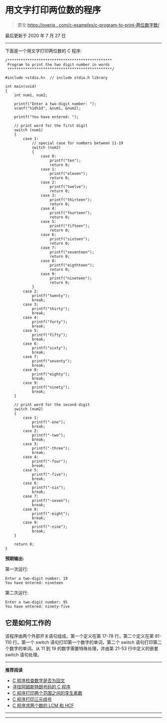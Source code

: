 # 用文字打印两位数的程序

> 原文:[https://overiq . com/c-examples/c-program-to-print-两位数字数/](https://overiq.com/c-examples/c-program-to-print-the-two-digit-number-in-words/)

最后更新于 2020 年 7 月 27 日

* * *

下面是一个用文字打印两位数的 C 程序:

```
/***********************************************
 Program to print the two digit number in words
 ***********************************************/

#include <stdio.h>  // include stdio.h library

int main(void)
{
    int num1, num2;

    printf("Enter a two-digit number: ");
    scanf("%1d%1d", &num1, &num2);

    printf("You have entered: ");

    // print word for the first digit
    switch (num1)
    {
        case 1:
            // special case for numbers between 11-19
            switch (num2)
            {
                case 0:
                    printf("ten"); 
                    return 0;
                case 1:
                    printf("eleven"); 
                    return 0;
                case 2:
                    printf("twelve"); 
                    return 0;
                case 3:
                    printf("thirteen"); 
                    return 0;
                case 4:
                    printf("fourteen"); 
                    return 0;
                case 5:
                    printf("fifteen"); 
                    return 0;
                case 6:
                    printf("sixteen"); 
                    return 0;
                case 7:
                    printf("seventeen"); 
                    return 0;
                case 8:
                    printf("eigthteen"); 
                    return 0;
                case 9:
                    printf("nineteen"); 
                    return 0;
            }
        case 2:
            printf("twenty"); 
            break;
        case 3:
            printf("thirty"); 
            break;
        case 4:
            printf("forty"); 
            break;
        case 5:
            printf("fifty"); 
            break;
        case 6:
            printf("sixty"); 
            break;
        case 7:
            printf("seventy"); 
            break;
        case 8:
            printf("eighty"); 
            break;
        case 9:
            printf("ninety"); 
            break;
    }

    // print word for the second digit
    switch (num2)
    {
        case 1:
            printf("-one"); 
            break;
        case 2:
            printf("-two"); 
            break;
        case 3:
            printf("-three"); 
            break;
        case 4:
            printf("-four"); 
            break;
        case 5:
            printf("-five"); 
            break;
        case 6:
            printf("-six"); 
            break;
        case 7:
            printf("-seven"); 
            break;
        case 8:
            printf("-eight"); 
            break;
        case 9:
            printf("-nine"); 
            break;
    }

    return 0;
}

```

**预期输出:**

第一次运行:

```
Enter a two-digit number: 19
You have entered: nineteen

```

第二次运行:

```
Enter a two-digit number: 95
You have entered: ninety-five

```

## 它是如何工作的

该程序由两个外部开关语句组成。第一个定义在第 17-78 行，第二个定义在第 81-110 行。第一个 switch 语句打印第一个数字的单词，第二个 switch 语句打印第二个数字的单词。从 11 到 19 的数字需要特殊处理，并由第 21-53 行中定义的嵌套 switch 语句处理。

* * *

**推荐阅读**

*   [C 程序检查数字是否为回文](/c-examples/c-program-to-check-whether-the-number-is-a-palindrome/)
*   [寻找阿姆斯特朗号码的 C 程序](/c-examples/c-program-to-find-armstrong-numbers/)
*   [C 程序打印两个范围之间的孪生素数](/c-examples/c-program-to-print-twin-prime-numbers-between-two-ranges/)
*   [C 程序打印三元组号](/c-examples/c-program-to-print-triad-numbers/)
*   [C 程序求两个数的 LCM 和 HCF](/c-examples/c-program-to-find-lcm-and-hcf-of-two-numbers/)

* * *

* * *